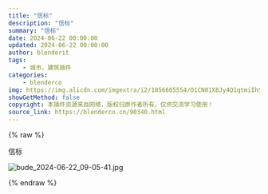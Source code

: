```yaml
---
title: "信标"
description: "信标"
summary: "信标"
date: 2024-06-22 00:00:00
updated: 2024-06-22 00:00:00
author: blenderit
tags: 
    - 城市，建筑插件
categories:
    - blenderco
img: https://img.alicdn.com/imgextra/i2/1856665554/O1CN01X8Jy4Q1qtmiIhSFfc_!!1856665554.jpg
showGetMethod: false
copyright: 本插件资源来自网络，版权归原作者所有，仅供交流学习使用！
source_link: https://blenderco.cn/90340.html
---
```


{% raw %}
<p>信标</p><p><img src="https://img.alicdn.com/imgextra/i2/1856665554/O1CN01X8Jy4Q1qtmiIhSFfc_!!1856665554.jpg" alt="bude_2024-06-22_09-05-41.jpg"></p>
<div style="display: none">blenderco</div>
{% endraw %}